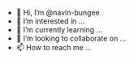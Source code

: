 - 👋 Hi, I’m @navin-bungee
- 👀 I’m interested in ...
- 🌱 I’m currently learning ...
- 💞️ I’m looking to collaborate on ...
- 📫 How to reach me ...

<!---
navin-bungee/navin-bungee is a ✨ special ✨ repository because its `README.md` (this file) appears on your GitHub profile.
You can click the Preview link to take a look at your changes.
--->
